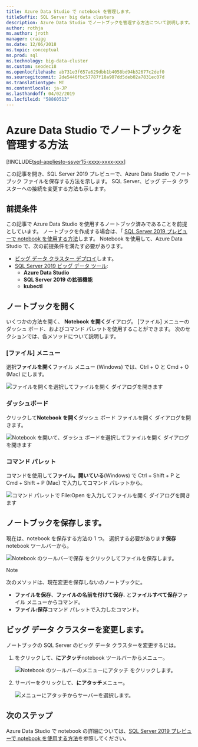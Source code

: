 ```yaml
---
title: Azure Data Studio で notebook を管理します。
titleSuffix: SQL Server big data clusters
description: Azure Data Studio でノートブックを管理する方法について説明します。 これは、保存、およびビッグ データ クラスター接続を変更するノートブックを開いてが含まれます。
author: rothja
ms.author: jroth
manager: craigg
ms.date: 12/06/2018
ms.topic: conceptual
ms.prod: sql
ms.technology: big-data-cluster
ms.custom: seodec18
ms.openlocfilehash: ab731e3f657a629dbb1b4058bd94b32677c2def0
ms.sourcegitcommit: 2de5446fbc57787f18a907dd5deb02a7831ec07d
ms.translationtype: MT
ms.contentlocale: ja-JP
ms.lasthandoff: 04/02/2019
ms.locfileid: "58860513"
---
```

# <a name="how-to-manage-notebooks-in-azure-data-studio"></a>Azure Data Studio でノートブックを管理する方法

[!INCLUDE[tsql-appliesto-ssver15-xxxx-xxxx-xxx](../includes/tsql-appliesto-ssver15-xxxx-xxxx-xxx.md)]

この記事を開き、SQL Server 2019 プレビューで、Azure Data Studio でノートブック ファイルを保存する方法を示します。 SQL Server、ビッグ データ クラスターへの接続を変更する方法も示します。

## <a name="prerequisites"></a>前提条件

この記事で Azure Data Studio を使用するノートブック済みであることを前提としています。 ノートブックを作成する場合は、「 [SQL Server 2019 プレビューで notebook を使用する方法](notebooks-guidance.md)します。 Notebook を使用して、Azure Data Studio で、次の前提条件を満たす必要があります。

- [ビッグ データ クラスター デプロイ](quickstart-big-data-cluster-deploy.md)します。
- [SQL Server 2019 ビッグ データ ツール](deploy-big-data-tools.md):
   - **Azure Data Studio**
   - **SQL Server 2019 の拡張機能**
   - **kubectl**

## <a name="open-a-notebook"></a>ノートブックを開く

いくつかの方法を開く、 **Notebook を開く**ダイアログ。 [ファイル] メニューのダッシュ ボード、およびコマンド パレットを使用することができます。 次のセクションでは、各メソッドについて説明します。

### <a name="file-menu"></a>[ファイル] メニュー

選択**ファイルを開く**ファイル メニュー (Windows) では、Ctrl + O と Cmd + O (Mac) にします。

![ファイルを開くを選択してファイルを開く ダイアログを開きます](./media/notebooks-how-to-manage/open-file-1.png) 

### <a name="dashboard"></a>ダッシュボード

クリックして**Notebook を開く**ダッシュ ボード ファイルを開く ダイアログを開きます。

![Notebook を開いて、ダッシュ ボードを選択してファイルを開く ダイアログを開きます](./media/notebooks-how-to-manage/open-file-2.png) 

### <a name="command-palette"></a>コマンド パレット

コマンドを使用して**ファイル。開いている**(Windows) で Ctrl + Shift + P と Cmd + Shift + P (Mac) で入力してコマンド パレットから。

![コマンド パレットで File:Open を入力してファイルを開く ダイアログを開きます](./media/notebooks-how-to-manage/open-file-3.png)

## <a name="save-a-notebook"></a>ノートブックを保存します。

現在は、notebook を保存する方法の 1 つ。 選択する必要があります**保存**notebook ツールバーから。

![Notebook のツールバーで保存 をクリックしてファイルを保存します。](./media/notebooks-how-to-manage/save-file-1.png)

> [!NOTE]
> 次のメソッドは、現在変更を保存しないのノートブックに。
>
> - **ファイルを保存**、**ファイルの名前を付けて保存.** と**ファイルすべて保存**ファイル メニューからコマンド。
> - **ファイル:保存**コマンド パレットで入力したコマンド。

## <a name="change-the-big-data-cluster"></a>ビッグ データ クラスターを変更します。

ノートブックの SQL Server のビッグ データ クラスターを変更するには。

1. をクリックして、**にアタッチ**notebook ツールバーからメニュー。

   ![Notebook のツールバーのメニューにアタッチ をクリックします。](./media/notebooks-how-to-manage/select-attach-to-1.png)

2. サーバーをクリックして、**にアタッチ**メニュー。

   ![メニューにアタッチからサーバーを選択します。](./media/notebooks-how-to-manage/select-attach-to-2.png)

## <a name="next-steps"></a>次のステップ

Azure Data Studio で notebook の詳細については、[SQL Server 2019 プレビューで notebook を使用する方法](notebooks-guidance.md)を参照してください。